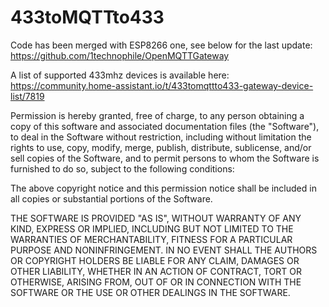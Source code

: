# 433toMQTTto433
Code has been merged with ESP8266 one, see below for the last update:
https://github.com/1technophile/OpenMQTTGateway

A list of supported 433mhz devices is available here:
https://community.home-assistant.io/t/433tomqttto433-gateway-device-list/7819


Permission is hereby granted, free of charge, to any person obtaining a copy of this software 
and associated documentation files (the "Software"), to deal in the Software without restriction, 
including without limitation the rights to use, copy, modify, merge, publish, distribute, sublicense, 
and/or sell copies of the Software, and to permit persons to whom the Software is furnished to do so, 
subject to the following conditions:

The above copyright notice and this permission notice shall be included in all copies or substantial portions of the Software.

THE SOFTWARE IS PROVIDED "AS IS", WITHOUT WARRANTY OF ANY KIND, EXPRESS OR IMPLIED, INCLUDING BUT NOT LIMITED 
TO THE WARRANTIES OF MERCHANTABILITY, FITNESS FOR A PARTICULAR PURPOSE AND NONINFRINGEMENT. IN NO EVENT SHALL 
THE AUTHORS OR COPYRIGHT HOLDERS BE LIABLE FOR ANY CLAIM, DAMAGES OR OTHER LIABILITY, WHETHER IN AN ACTION OF 
CONTRACT, TORT OR OTHERWISE, ARISING FROM, OUT OF OR IN CONNECTION WITH THE SOFTWARE OR THE USE OR OTHER DEALINGS IN THE SOFTWARE.
